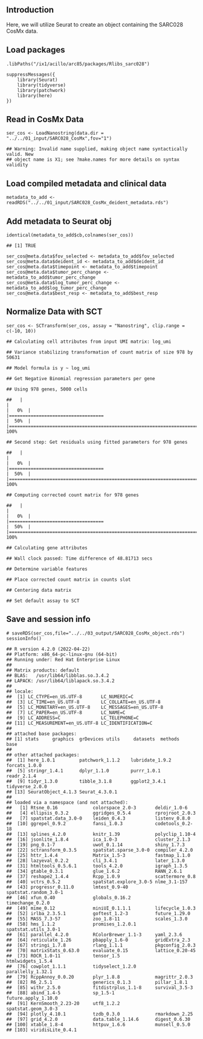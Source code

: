 Introduction
------------

Here, we will utilize Seurat to create an object containing the SARC028
CosMx data.

Load packages
-------------

    .libPaths("/ix1/acillo/arc85/packages/Rlibs_sarc028")

    suppressMessages({
        library(Seurat)
        library(tidyverse)
        library(patchwork)
        library(here)
    })

Read in CosMx Data
------------------

    ser_cos <- LoadNanostring(data.dir = "../../01_input/SARC028_CosMx",fov="1")

    ## Warning: Invalid name supplied, making object name syntactically valid. New
    ## object name is X1; see ?make.names for more details on syntax validity

Load compiled metadata and clinical data
----------------------------------------

    metadata_to_add <- readRDS("../../01_input/SARC028_CosMx_deident_metadata.rds")

Add metadata to Seurat obj
--------------------------

    identical(metadata_to_add$cb,colnames(ser_cos))

    ## [1] TRUE

    ser_cos@meta.data$fov_selected <- metadata_to_add$fov_selected
    ser_cos@meta.data$deident_id <- metadata_to_add$deident_id
    ser_cos@meta.data$timepoint <- metadata_to_add$timepoint
    ser_cos@meta.data$tumor_perc_change <- metadata_to_add$tumor_perc_change
    ser_cos@meta.data$log_tumor_perc_change <- metadata_to_add$log_tumor_perc_change
    ser_cos@meta.data$best_resp <- metadata_to_add$best_resp

Normalize Data with SCT
-----------------------

    ser_cos <- SCTransform(ser_cos, assay = "Nanostring", clip.range = c(-10, 10))

    ## Calculating cell attributes from input UMI matrix: log_umi

    ## Variance stabilizing transformation of count matrix of size 978 by 50631

    ## Model formula is y ~ log_umi

    ## Get Negative Binomial regression parameters per gene

    ## Using 978 genes, 5000 cells

    ##   |                                                                              |                                                                      |   0%  |                                                                              |===================================                                   |  50%  |                                                                              |======================================================================| 100%

    ## Second step: Get residuals using fitted parameters for 978 genes

    ##   |                                                                              |                                                                      |   0%  |                                                                              |===================================                                   |  50%  |                                                                              |======================================================================| 100%

    ## Computing corrected count matrix for 978 genes

    ##   |                                                                              |                                                                      |   0%  |                                                                              |===================================                                   |  50%  |                                                                              |======================================================================| 100%

    ## Calculating gene attributes

    ## Wall clock passed: Time difference of 48.81713 secs

    ## Determine variable features

    ## Place corrected count matrix in counts slot

    ## Centering data matrix

    ## Set default assay to SCT

Save and session info
---------------------

    # saveRDS(ser_cos,file="../../03_output/SARC028_CosMx_object.rds")
    sessionInfo()

    ## R version 4.2.0 (2022-04-22)
    ## Platform: x86_64-pc-linux-gnu (64-bit)
    ## Running under: Red Hat Enterprise Linux
    ## 
    ## Matrix products: default
    ## BLAS:   /usr/lib64/libblas.so.3.4.2
    ## LAPACK: /usr/lib64/liblapack.so.3.4.2
    ## 
    ## locale:
    ##  [1] LC_CTYPE=en_US.UTF-8       LC_NUMERIC=C              
    ##  [3] LC_TIME=en_US.UTF-8        LC_COLLATE=en_US.UTF-8    
    ##  [5] LC_MONETARY=en_US.UTF-8    LC_MESSAGES=en_US.UTF-8   
    ##  [7] LC_PAPER=en_US.UTF-8       LC_NAME=C                 
    ##  [9] LC_ADDRESS=C               LC_TELEPHONE=C            
    ## [11] LC_MEASUREMENT=en_US.UTF-8 LC_IDENTIFICATION=C       
    ## 
    ## attached base packages:
    ## [1] stats     graphics  grDevices utils     datasets  methods   base     
    ## 
    ## other attached packages:
    ##  [1] here_1.0.1         patchwork_1.1.2    lubridate_1.9.2    forcats_1.0.0     
    ##  [5] stringr_1.4.1      dplyr_1.1.0        purrr_1.0.1        readr_2.1.4       
    ##  [9] tidyr_1.3.0        tibble_3.1.8       ggplot2_3.4.1      tidyverse_2.0.0   
    ## [13] SeuratObject_4.1.3 Seurat_4.3.0.1    
    ## 
    ## loaded via a namespace (and not attached):
    ##   [1] Rtsne_0.16             colorspace_2.0-3       deldir_1.0-6          
    ##   [4] ellipsis_0.3.2         ggridges_0.5.4         rprojroot_2.0.3       
    ##   [7] spatstat.data_3.0-0    leiden_0.4.3           listenv_0.8.0         
    ##  [10] ggrepel_0.9.2          fansi_1.0.3            codetools_0.2-18      
    ##  [13] splines_4.2.0          knitr_1.39             polyclip_1.10-4       
    ##  [16] jsonlite_1.8.4         ica_1.0-3              cluster_2.1.3         
    ##  [19] png_0.1-7              uwot_0.1.14            shiny_1.7.3           
    ##  [22] sctransform_0.3.5      spatstat.sparse_3.0-0  compiler_4.2.0        
    ##  [25] httr_1.4.4             Matrix_1.5-3           fastmap_1.1.0         
    ##  [28] lazyeval_0.2.2         cli_3.4.1              later_1.3.0           
    ##  [31] htmltools_0.5.6.1      tools_4.2.0            igraph_1.3.5          
    ##  [34] gtable_0.3.1           glue_1.6.2             RANN_2.6.1            
    ##  [37] reshape2_1.4.4         Rcpp_1.0.9             scattermore_0.8       
    ##  [40] vctrs_0.5.2            spatstat.explore_3.0-5 nlme_3.1-157          
    ##  [43] progressr_0.11.0       lmtest_0.9-40          spatstat.random_3.0-1 
    ##  [46] xfun_0.40              globals_0.16.2         timechange_0.2.0      
    ##  [49] mime_0.12              miniUI_0.1.1.1         lifecycle_1.0.3       
    ##  [52] irlba_2.3.5.1          goftest_1.2-3          future_1.29.0         
    ##  [55] MASS_7.3-57            zoo_1.8-11             scales_1.3.0          
    ##  [58] hms_1.1.2              promises_1.2.0.1       spatstat.utils_3.0-1  
    ##  [61] parallel_4.2.0         RColorBrewer_1.1-3     yaml_2.3.6            
    ##  [64] reticulate_1.26        pbapply_1.6-0          gridExtra_2.3         
    ##  [67] stringi_1.7.8          rlang_1.1.1            pkgconfig_2.0.3       
    ##  [70] matrixStats_0.63.0     evaluate_0.15          lattice_0.20-45       
    ##  [73] ROCR_1.0-11            tensor_1.5             htmlwidgets_1.5.4     
    ##  [76] cowplot_1.1.1          tidyselect_1.2.0       parallelly_1.32.1     
    ##  [79] RcppAnnoy_0.0.20       plyr_1.8.8             magrittr_2.0.3        
    ##  [82] R6_2.5.1               generics_0.1.3         pillar_1.8.1          
    ##  [85] withr_2.5.0            fitdistrplus_1.1-8     survival_3.5-3        
    ##  [88] abind_1.4-5            sp_1.5-1               future.apply_1.10.0   
    ##  [91] KernSmooth_2.23-20     utf8_1.2.2             spatstat.geom_3.0-3   
    ##  [94] plotly_4.10.1          tzdb_0.3.0             rmarkdown_2.25        
    ##  [97] grid_4.2.0             data.table_1.14.6      digest_0.6.30         
    ## [100] xtable_1.8-4           httpuv_1.6.6           munsell_0.5.0         
    ## [103] viridisLite_0.4.1

